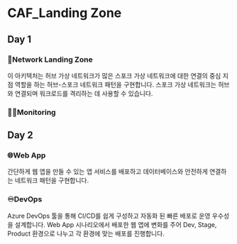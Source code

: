 # CAF_Landing Zone

## Day 1

### 🛬Network Landing Zone

이 아키텍처는 허브 가상 네트워크가 많은 스포크 가상 네트워크에 대한 연결의 중심 지점 역할을 하는 허브-스포크 네트워크 패턴을 구현합니다. 스포크 가상 네트워크는 허브와 연결되며 워크로드를 격리하는 데 사용할 수 있습니다.

### 👩‍💻Monitoring


## Day 2

### 🌐Web App

간단하게 웹 앱을 만들 수 있는 앱 서비스를 배포하고 데이터베이스와 안전하게 연결하는 네트워크 패턴을 구현합니다. 

### ♾️DevOps

Azure DevOps 툴을 통해 CI/CD를 쉽게 구성하고 자동화 된 빠른 배포로 운영 우수성을 설계합니다. Web App 시나리오에서 배포한 웹 앱에 변화를 주어 Dev, Stage, Product 환경으로 나누고 각 환경에 맞는 배포를 진행합니다.
